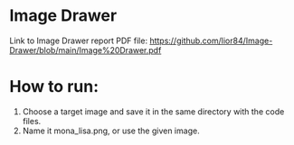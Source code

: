 # Image Drawer
Link to Image Drawer report PDF file: https://github.com/lior84/Image-Drawer/blob/main/Image%20Drawer.pdf

# How to run:
1. Choose a target image and save it in the same directory with the code files.
2. Name it mona_lisa.png, or use the given image.
